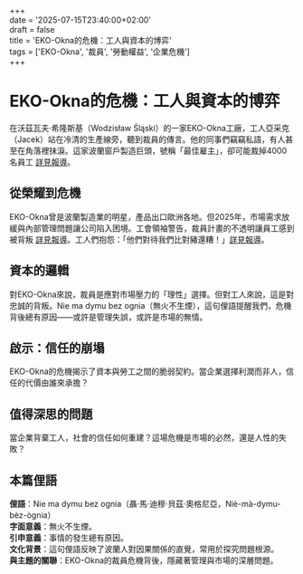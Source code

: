 +++  
date = '2025-07-15T23:40:00+02:00'  
draft = false  
title = 'EKO-Okna的危機：工人與資本的博弈'  
tags = ['EKO-Okna', '裁員', '勞動權益', '企業危機']  
+++

# EKO-Okna的危機：工人與資本的博弈

在沃茲瓦夫·希隆斯基（Wodzisław Śląski）的一家EKO-Okna工廠，工人亞采克（Jacek）站在冷清的生產線旁，聽到裁員的傳言。他的同事們竊竊私語，有人甚至在角落裡抹淚。這家波蘭窗戶製造巨頭，號稱「最佳雇主」，卻可能裁掉4000名員工 [詳見報導](https://www.rmf24.pl/regiony/slaskie/news-najlepszy-pracodawca-moze-zwolnic-nawet-4-tys-osob,nId,7999253)。

## 從榮耀到危機

EKO-Okna曾是波蘭製造業的明星，產品出口歐洲各地。但2025年，市場需求放緩與內部管理問題讓公司陷入困境。工會領袖警告，裁員計畫的不透明讓員工感到被背叛 [詳見報導](https://www.forbes.pl/biznes/eko-okna-maja-problemy-zwiazkowy-alarmuja-wlasciciel-nieuchwytny/d53bbbq)。工人們抱怨：「他們對待我們比對豬還糟！」[詳見報導](https://www.rybnik.com.pl/wiadomosci,straktuja-ludzi-gorzej-niz-swinie-ludzie-placza-bo-nie-wiedza-co-bedzie-dalej-pracownicy-eko-okien-o-nieoficjalnej-likwidacji-zakladu-w-wodzislawiu-slaskim,wia5-3273-62516.html)。

## 資本的邏輯

對EKO-Okna來說，裁員是應對市場壓力的「理性」選擇。但對工人來說，這是對忠誠的背叛。Nie ma dymu bez ognia（無火不生煙），這句俚語提醒我們，危機背後總有原因——或許是管理失誤，或許是市場的無情。

## 啟示：信任的崩塌

EKO-Okna的危機揭示了資本與勞工之間的脆弱契約。當企業選擇利潤而非人，信任的代價由誰來承擔？

## 值得深思的問題

當企業背棄工人，社會的信任如何重建？這場危機是市場的必然，還是人性的失敗？

## 本篇俚語

**俚語**：Nie ma dymu bez ognia（聶·馬·迪穆·貝茲·奧格尼亞，Niè-mà-dymu-bèz-ògnia）  
**字面意義**：無火不生煙。  
**引申意義**：事情的發生總有原因。  
**文化背景**：這句俚語反映了波蘭人對因果關係的直覺，常用於探究問題根源。  
**與主題的關聯**：EKO-Okna的裁員危機背後，隱藏著管理與市場的深層問題。